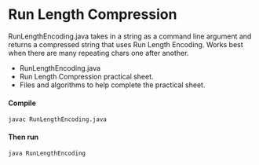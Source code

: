 # Run Length Compression

RunLengthEncoding.java takes in a string as a command line argument and returns a compressed string that uses Run Length Encoding. Works best when there are many repeating chars one after another.

* RunLengthEncoding.java
* Run Length Compression practical sheet.
* Files and algorithms to help complete the practical sheet.

#### Compile

```
javac RunLengthEncoding.java
```

#### Then run

```
java RunLengthEncoding
```